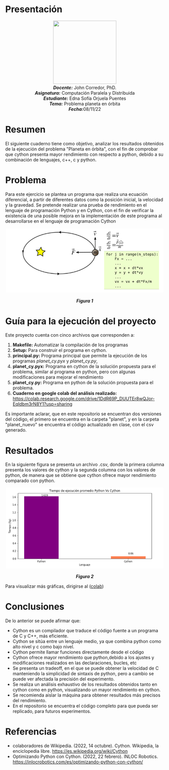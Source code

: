 # Presentación
<p align="center"><img src="https://res-5.cloudinary.com/crunchbase-production/image/upload/c_lpad,h_256,w_256,f_auto,q_auto:eco/v1455514364/pim02bzqvgz0hibsra41.png"width="200" height="200">
</img><br>
<i><b>Docente:</b></i> John Corredor, PhD.
<br>
<i><b>Asignatura:</b></i> Computación Paralela y Distribuida
<br>
<i><b>Estudiante:</b></i> Edna Sofía Orjuela Puentes
<br>
<i><b>Tema:</b></i> Problema planeta en órbita
<br>
<i><b>Fecha:</b></i>08/11/22
<br>
</p>

# Resumen
El siguiente cuaderno tiene como objetivo, analizar los resultados obtenidos de la ejecución del problema "Planeta en órbita", con el fin de comprobar que cython presenta mayor rendimiento con respecto a python, debido a su combinación de lenguajes, c++, c y python.

# Problema 

Para este ejercicio se plantea un programa que realiza una ecuación diferencial, a partir de diferentes datos como la posición inicial, la velocidad y la gravedad. Se pretende realizar una prueba de rendimiento en el lenguaje de programación Python y en Cython, con el fin de verificar la existencia de una posible mejora en la implementación de este programa al desarrollarse en el lenguaje de programación Cython
<p align="center"> <img src="https://github.com/edso2103/Problema-Planeta-en-Orbita/blob/main/img/ejercicio.png" width="500"/> </p> 

<p align="center"><i><b>Figura 1</i></b></p>


# Guía para la ejecución del proyecto

Este proyecto cuenta con cinco archivos que corresponden a:<br> 
1. **Makefile:** Automatizar la compilación de los programas <br>
2. **Setup:** Para construir el programa en cython.<br>
3. **principal.py:** Programa principal que permite la ejecución de los programas *planet_cy.pyx* y *planet_cy.py*,
4. **planet_cy.pyx:** Programa en cython de la solución propuesta para el problema, similar al programa en python, pero con algunas modificaciones para mejorar el rendimiento
5. **planet_cy.py:** Programa en python de la solución propuesta para el problema.
6. **Cuaderno en google colab del análisis realizado:** https://colab.research.google.com/drive/1DdR69P_DUUTEr8wQJor-EqIdbm3rN8Y1?usp=sharing

Es importante aclarar, que en este repositorio se encuentran dos versiones del código, el primero se encuentra en la carpeta "planet", y en la carpeta "planet_nuevo" se encuentra el código actualizado en clase, con el csv generado.

# Resultados
En la siguiente figura se presenta un archivo .csv, donde la primera columna presenta los valores de cython y la segunda columna con los valores de python, de manera que se obtiene que cython ofrece mayor rendimiento comparado con python.

<p align="center"> <img src="https://github.com/edso2103/Problema-Planeta-en-Orbita/blob/main/img/grafica1.png" width="500"/> </p> 

<p align="center"><i><b>Figura 2</i></b></p>

Para visualizar más gráficas, dirigirse al ([colab](https://colab.research.google.com/drive/1DdR69P_DUUTEr8wQJor-EqIdbm3rN8Y1?usp=sharing))




# Conclusiones

De lo anterior se puede afirmar que:
* Cython es un compilador que traduce el código fuente a un programa de C y C++, más eficiente.
* Cython se sitúa entre un lenguaje medio, ya que combina python como alto nivel y c como bajo nivel.
* Cython permite llamar funciones directamente desde el código
* Cython ofrece mayor rendimiento que python,debido a los ajustes y modificaciones realizados en las declaraciones, bucles, etc
* Se presenta un tradeoff, en el que se puede obtener la velocidad de C manteniendo la simplicidad de sintaxis de python, pero a cambio se puede ver afectada la precisión del experimento.
* Se realiza un análisis exhaustivo de los resultados obtenidos tanto en cython como en python, visualizando un mayor rendimiento en cython.
* Se recomienda aislar la máquina para obtener resultados más precisos del rendimiento.
* En el repositorio se encuentra el código completo para que pueda ser replicado, para futuros experimentos.




# Referencias
* colaboradores de Wikipedia. (2022, 14 octubre). Cython. Wikipedia, la enciclopedia libre. https://es.wikipedia.org/wiki/Cython 
* Optimizando Python con Cython. (2022, 22 febrero). INLOC Robotics. https://inlocrobotics.com/es/optimizando-python-con-cython/
